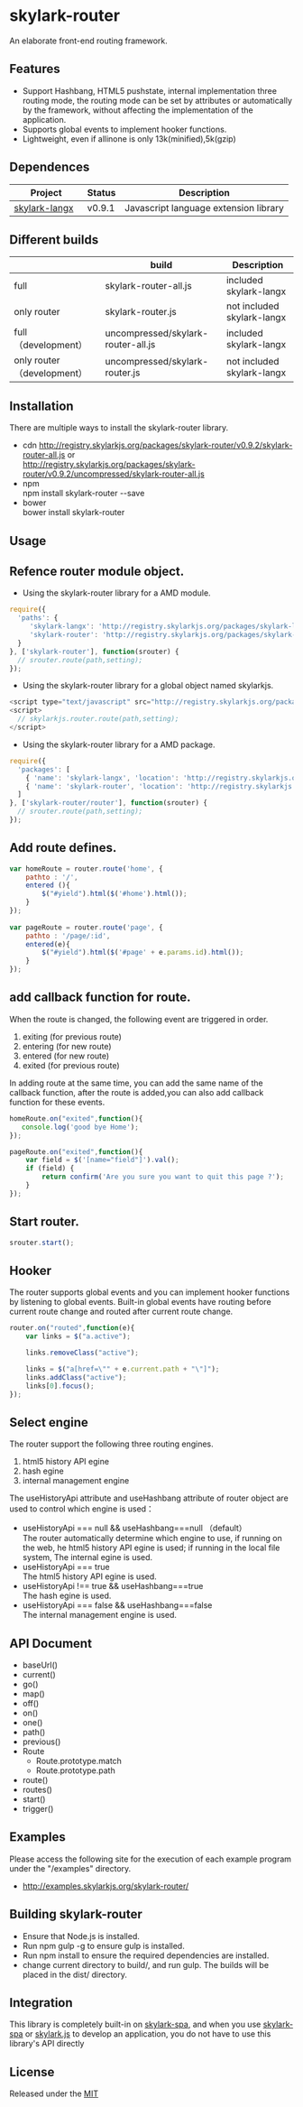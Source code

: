# skylark-router
An elaborate front-end routing framework.

## Features

- Support Hashbang, HTML5 pushstate, internal implementation three routing mode, the routing mode can be set by attributes or automatically by  the framework, without affecting the implementation of the application.
- Supports global events to implement hooker functions.
- Lightweight, even if allinone is only 13k(minified),5k(gzip)

## Dependences
| Project | Status | Description |
|---------|--------|-------------|
| [skylark-langx](https://github.com/skylarkjs/skylark-langx)   | v0.9.1 | Javascript language extension library |

##  Different builds
|  | build | Description |
|---------|--------|-------------|
| full | skylark-router-all.js | included skylark-langx |
| only router | skylark-router.js | not included skylark-langx |
| full （development） | uncompressed/skylark-router-all.js | included skylark-langx |
| only router （development）| uncompressed/skylark-router.js | not included skylark-langx |


## Installation
There are multiple ways to install the skylark-router library. 
- cdn 
http://registry.skylarkjs.org/packages/skylark-router/v0.9.2/skylark-router-all.js    or  
http://registry.skylarkjs.org/packages/skylark-router/v0.9.2/uncompressed/skylark-router-all.js 
- npm  
npm install skylark-router --save
- bower  
bower install skylark-router

## Usage

Refence router module object.
----------------------------

- Using the skylark-router library for a AMD module.  
```js
require({
  'paths': {
     'skylark-langx': 'http://registry.skylarkjs.org/packages/skylark-langx/v0.9.1/skylark-langx',
     'skylark-router': 'http://registry.skylarkjs.org/packages/skylark-router/v0.9.2/skylark-router' 
  }
}, ['skylark-router'], function(srouter) {
  // srouter.route(path,setting);
});
```

- Using the skylark-router library for a global object named skylarkjs.  
```js
<script type="text/javascript" src="http://registry.skylarkjs.org/packages/skylark-router/v0.9.2/skylark-router-all.js"></script>
<script>
  // skylarkjs.router.route(path,setting);
</script>
```

- Using the skylark-router library for a AMD package.  
```js
require({
  'packages': [
    { 'name': 'skylark-langx', 'location': 'http://registry.skylarkjs.org/packages/skylark-langx/v0.9.1/skylark-langx/' },
    { 'name': 'skylark-router', 'location': 'http://registry.skylarkjs.org/packages/skylark-router/v0.9.2/skylark-router/' }
  ]
}, ['skylark-router/router'], function(srouter) {
  // srouter.route(path,setting);
});
```
Add route defines. 
-------------------
```js
var homeRoute = router.route('home', { 
    pathto : '/', 
    entered (){ 
        $("#yield").html($('#home').html()); 
    }      
}); 
             
var pageRoute = router.route('page', { 
    pathto : '/page/:id', 
    entered(e){ 
        $("#yield").html($('#page' + e.params.id).html()); 
    } 
}); 
```

add callback function for route.
--------------------------------

When the route is changed, the following event are triggered in order.

1. exiting (for previous route) 
2. entering (for new route) 
3. entered (for new route) 
4. exited (for previous route) 

In adding route at the same time, you can add the same name of the callback function, after the route is added,you can also add callback function for these events.

```js
homeRoute.on("exited",function(){ 
   console.log('good bye Home'); 
}); 

pageRoute.on("exited",function(){ 
    var field = $('[name="field"]').val(); 
    if (field) { 
        return confirm('Are you sure you want to quit this page ?'); 
    }            
}); 
```

Start router.
--------------
```js
srouter.start(); 
```

## Hooker

The router supports global events and you can implement hooker functions by listening to global events. 
Built-in global events have routing before current route change and routed after current route change.

```js
router.on("routed",function(e){ 
    var links = $("a.active"); 

    links.removeClass("active"); 

    links = $("a[href=\"" + e.current.path + "\"]"); 
    links.addClass("active"); 
    links[0].focus(); 
}); 
```
## Select engine

The router support the following three routing engines.

1. html5 history API egine 
2. hash egine 
3. internal management engine 

The useHistoryApi attribute and useHashbang attribute of router object are used to control which engine is used：

- useHistoryApi === null && useHashbang===null （default）  
The router automatically determine which engine to use, if running on the web, he html5 history API egine is used; if running in the local file system, The internal egine is used.
- useHistoryApi === true  
The html5 history API egine is used.
- useHistoryApi !== true && useHashbang===true  
The hash egine is used.
- useHistoryApi === false && useHashbang===false  
The internal management engine is used.

## API Document
- baseUrl()
- current()
- go()
- map()
- off()
- on()
- one()
- path()
- previous()
- Route
  * Route.prototype.match
  * Route.prototype.path
- route()
- routes()
- start()
- trigger()

## Examples
Please access the following site for the execution of each example program under the "/examples" directory.

- http://examples.skylarkjs.org/skylark-router/


## Building skylark-router

- Ensure that Node.js is installed.
- Run npm gulp -g to ensure gulp is installed.
- Run npm install to ensure the required dependencies are installed.
- change current directory to build/, and run gulp. The builds will be placed in the dist/ directory.

## Integration
This library is completely built-in on [skylark-spa](https://github.com/skylarkjs/skylark-spa), and when you use [skylark-spa](https://github.com/skylarkjs/skylark-spa) or [skylark.js](https://github.com/skylarkjs/skylark) to develop an application, you do not have to use this library's API directly

## License

Released under the [MIT](http://opensource.org/licenses/MIT)
